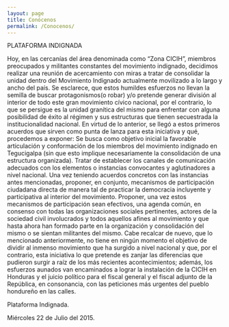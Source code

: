 ```yaml
---
layout: page
title: Conócenos
permalink: /Conocenos/
---
```

PLATAFORMA INDIGNADA

Hoy, en las cercanías del área denominada como “Zona CICIH”, miembros preocupados y militantes constantes del movimiento indignado, decidimos realizar una reunión de acercamiento con miras a tratar de consolidar la unidad dentro del Movimiento Indignado actualmente movilizado a lo largo y ancho del país. Se esclarece, que estos humildes esfuerzos no llevan la semilla de buscar protagonismos(o robar) y/o pretende generar división al interior de todo este gran movimiento cívico nacional, por el contrario, lo que se persigue es la unidad granítica del mismo para enfrentar con alguna posibilidad de éxito al régimen y sus estructuras que tienen secuestrada la institucionalidad nacional. En virtud de lo anterior, se llegó a estos primeros acuerdos que sirven como punta de lanza para esta iniciativa y qué, procedemos a exponer:
Se busca como objetivo inicial la favorable articulación y conformación de los miembros del movimiento indignado en Tegucigalpa (sin que esto implique necesariamente la consolidación de una estructura organizada).
Tratar de establecer los canales de comunicación adecuados con los elementos o instancias convocantes y aglutinadores a nivel nacional.
Una vez teniendo acuerdos concretos con las instancias antes mencionadas, proponer, en conjunto, mecanismos de participación ciudadana directa de manera tal de practicar la democracia incluyente y participativa al interior del movimiento.
Proponer, una vez estos mecanismos de participación sean efectivos, una agenda común, en consenso con todas las organizaciones sociales pertinentes, actores de la sociedad civil involucrados y todos aquellos afines al movimiento y que hasta ahora han formado parte en la organización y consolidación del mismo o se sientan militantes del mismo.
Cabe recalcar de nuevo, que lo mencionado anteriormente, no tiene en ningún momento el objetivo de dividir al inmenso movimiento que ha surgido a nivel nacional y que, por el contrario, esta iniciativa lo que pretende es zanjar las diferencias que pudieron surgir a raíz de los más recientes acontecimientos; además, los esfuerzos aunados van encaminados a lograr la instalación de la CICIH en Honduras y el juicio político para el fiscal general y el fiscal adjunto de la República, en consonancia, con las peticiones más urgentes del pueblo hondureño en las calles.


Plataforma Indignada.

Miércoles 22 de Julio del 2015.
